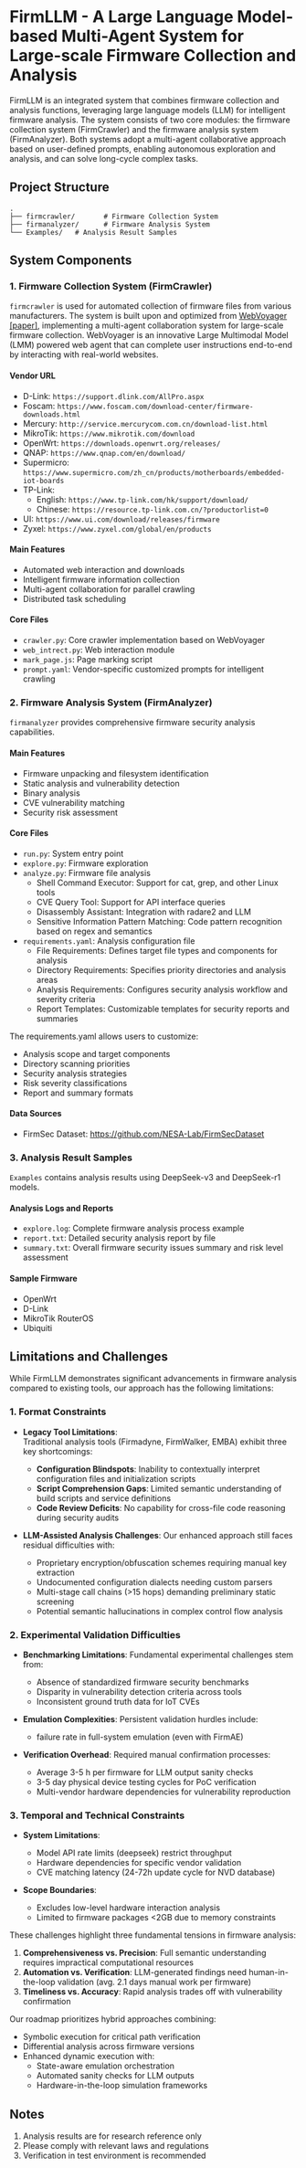 # FirmLLM - A Large Language Model-based Multi-Agent System for Large-scale Firmware Collection and Analysis

FirmLLM is an integrated system that combines firmware collection and analysis functions, leveraging large language models (LLM) for intelligent firmware analysis. The system consists of two core modules: the firmware collection system (FirmCrawler) and the firmware analysis system (FirmAnalyzer). Both systems adopt a multi-agent collaborative approach based on user-defined prompts, enabling autonomous exploration and analysis, and can solve long-cycle complex tasks.


## Project Structure

```
.
├── firmcrawler/       # Firmware Collection System
├── firmanalyzer/      # Firmware Analysis System
└── Examples/   # Analysis Result Samples
```

## System Components

### 1. Firmware Collection System (FirmCrawler)

`firmcrawler` is used for automated collection of firmware files from various manufacturers. The system is built upon and optimized from [WebVoyager](https://langchain-ai.github.io/langgraph/tutorials/web-navigation/web_voyager/) [[paper]](https://arxiv.org/abs/2401.13919), implementing a multi-agent collaboration system for large-scale firmware collection. WebVoyager is an innovative Large Multimodal Model (LMM) powered web agent that can complete user instructions end-to-end by interacting with real-world websites.

#### Vendor URL
- D-Link: `https://support.dlink.com/AllPro.aspx`
- Foscam: `https://www.foscam.com/download-center/firmware-downloads.html`
- Mercury: `http://service.mercurycom.com.cn/download-list.html`
- MikroTik: `https://www.mikrotik.com/download`
- OpenWrt: `https://downloads.openwrt.org/releases/`
- QNAP: `https://www.qnap.com/en/download/`
- Supermicro: `https://www.supermicro.com/zh_cn/products/motherboards/embedded-iot-boards`
- TP-Link:
  - English: `https://www.tp-link.com/hk/support/download/`
  - Chinese: `https://resource.tp-link.com.cn/?productorlist=0`
- UI: `https://www.ui.com/download/releases/firmware`
- Zyxel: `https://www.zyxel.com/global/en/products`

#### Main Features
- Automated web interaction and downloads
- Intelligent firmware information collection
- Multi-agent collaboration for parallel crawling
- Distributed task scheduling

#### Core Files
- `crawler.py`: Core crawler implementation based on WebVoyager
- `web_intrect.py`: Web interaction module
- `mark_page.js`: Page marking script
- `prompt.yaml`: Vendor-specific customized prompts for intelligent crawling

### 2. Firmware Analysis System (FirmAnalyzer)

`firmanalyzer` provides comprehensive firmware security analysis capabilities.

#### Main Features
- Firmware unpacking and filesystem identification
- Static analysis and vulnerability detection
- Binary analysis
- CVE vulnerability matching
- Security risk assessment

#### Core Files
- `run.py`: System entry point
- `explore.py`: Firmware exploration
- `analyze.py`: Firmware file analysis
  - Shell Command Executor: Support for cat, grep, and other Linux tools
  - CVE Query Tool: Support for API interface queries
  - Disassembly Assistant: Integration with radare2 and LLM
  - Sensitive Information Pattern Matching: Code pattern recognition based on regex and semantics
- `requirements.yaml`: Analysis configuration file
  - File Requirements: Defines target file types and components for analysis
  - Directory Requirements: Specifies priority directories and analysis areas
  - Analysis Requirements: Configures security analysis workflow and severity criteria
  - Report Templates: Customizable templates for security reports and summaries

The requirements.yaml allows users to customize:
- Analysis scope and target components
- Directory scanning priorities
- Security analysis strategies
- Risk severity classifications
- Report and summary formats

#### Data Sources
- FirmSec Dataset: https://github.com/NESA-Lab/FirmSecDataset

### 3. Analysis Result Samples

`Examples` contains analysis results using DeepSeek-v3 and DeepSeek-r1 models.

#### Analysis Logs and Reports
- `explore.log`: Complete firmware analysis process example
- `report.txt`: Detailed security analysis report by file
- `summary.txt`: Overall firmware security issues summary and risk level assessment

#### Sample Firmware
- OpenWrt
- D-Link 
- MikroTik RouterOS
- Ubiquiti
## Limitations and Challenges

While FirmLLM demonstrates significant advancements in firmware analysis compared to existing tools, our approach has the following limitations:

### 1. Format Constraints
- **Legacy Tool Limitations**:  
  Traditional analysis tools (Firmadyne, FirmWalker, EMBA) exhibit three key shortcomings:
  - **Configuration Blindspots**: Inability to contextually interpret configuration files and initialization scripts
  - **Script Comprehension Gaps**: Limited semantic understanding of build scripts and service definitions
  - **Code Review Deficits**: No capability for cross-file code reasoning during security audits

- **LLM-Assisted Analysis Challenges**:
  Our enhanced approach still faces residual difficulties with:
  - Proprietary encryption/obfuscation schemes requiring manual key extraction
  - Undocumented configuration dialects needing custom parsers
  - Multi-stage call chains (>15 hops) demanding preliminary static screening
  - Potential semantic hallucinations in complex control flow analysis

### 2. Experimental Validation Difficulties
- **Benchmarking Limitations**:
  Fundamental experimental challenges stem from:
  - Absence of standardized firmware security benchmarks
  - Disparity in vulnerability detection criteria across tools
  - Inconsistent ground truth data for IoT CVEs

- **Emulation Complexities**:
  Persistent validation hurdles include:
  - failure rate in full-system emulation (even with FirmAE)

- **Verification Overhead**:
  Required manual confirmation processes:
  - Average 3-5 h per firmware for LLM output sanity checks
  - 3-5 day physical device testing cycles for PoC verification
  - Multi-vendor hardware dependencies for vulnerability reproduction

### 3. Temporal and Technical Constraints
- **System Limitations**:
  - Model API rate limits (deepseek) restrict throughput
  - Hardware dependencies for specific vendor validation
  - CVE matching latency (24-72h update cycle for NVD database)

- **Scope Boundaries**:
  - Excludes low-level hardware interaction analysis
  - Limited to firmware packages <2GB due to memory constraints

These challenges highlight three fundamental tensions in firmware analysis:  
1) **Comprehensiveness vs. Precision**: Full semantic understanding requires impractical computational resources  
2) **Automation vs. Verification**: LLM-generated findings need human-in-the-loop validation (avg. 2.1 days manual work per firmware)  
3) **Timeliness vs. Accuracy**: Rapid analysis trades off with vulnerability confirmation  

Our roadmap prioritizes hybrid approaches combining:  
- Symbolic execution for critical path verification  
- Differential analysis across firmware versions  
- Enhanced dynamic execution with:
  - State-aware emulation orchestration
  - Automated sanity checks for LLM outputs
  - Hardware-in-the-loop simulation frameworks
## Notes

1. Analysis results are for research reference only
2. Please comply with relevant laws and regulations
3. Verification in test environment is recommended

